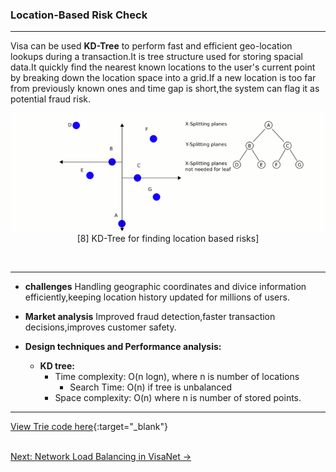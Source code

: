 ### **Location-Based Risk Check**

---

Visa can be used **KD-Tree** to perform fast and efficient geo-location lookups during a transaction.It is tree structure used for storing spacial data.It quickly find the nearest known locations to the user's current point by breaking down the location space into a grid.If a new location is too far from previously known ones and time gap is short,the system can flag it as potential fraud risk.

<p align="center">
  <img src="https://github.com/Daneshwari07/vica.github.io/blob/main/images/KDtree.gif?raw=true" alt="KD tree algorithm">
  <br>
[8] KD-Tree for finding location based risks] 
  <br>
</p><br>

---

- **challenges** Handling geographic coordinates and divice information efficiently,keeping location history updated for millions of users.

- **Market analysis** Improved fraud detection,faster transaction decisions,improves customer safety.

- **Design techniques and Performance analysis:**
     - **KD tree:**
          - Time complexity: O(n logn), where n is number of locations
             - Search Time: O(n) if tree is unbalanced
          - Space complexity: O(n) where n is number of stored points.

---
[View Trie code here](https://github.com/Daneshwari07/vica.github.io/blob/main/codes/KDtree.cpp){:target="_blank"}<br><br>

[Next: Network Load Balancing in VisaNet →](./4.md)
